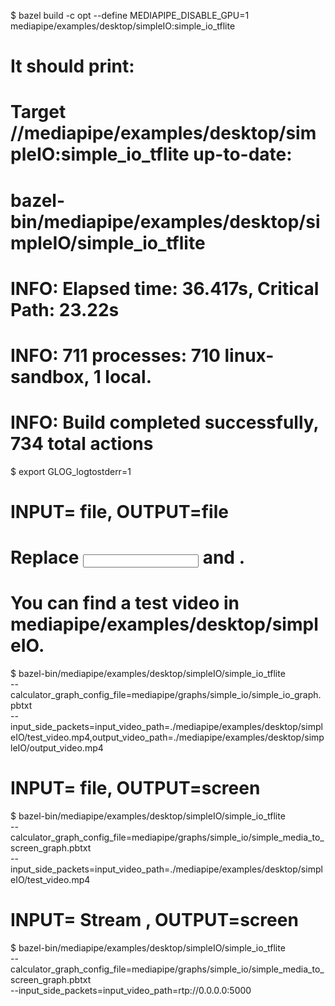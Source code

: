 

$ bazel build -c opt --define MEDIAPIPE_DISABLE_GPU=1 \
    mediapipe/examples/desktop/simpleIO:simple_io_tflite

# It should print:
# Target //mediapipe/examples/desktop/simpleIO:simple_io_tflite up-to-date:
#   bazel-bin/mediapipe/examples/desktop/simpleIO/simple_io_tflite
# INFO: Elapsed time: 36.417s, Critical Path: 23.22s
# INFO: 711 processes: 710 linux-sandbox, 1 local.
# INFO: Build completed successfully, 734 total actions

$ export GLOG_logtostderr=1

# INPUT=  file, OUTPUT=file
# Replace <input video path> and <output video path>.
# You can find a test video in mediapipe/examples/desktop/simpleIO.
$ bazel-bin/mediapipe/examples/desktop/simpleIO/simple_io_tflite \
    --calculator_graph_config_file=mediapipe/graphs/simple_io/simple_io_graph.pbtxt \
    --input_side_packets=input_video_path=./mediapipe/examples/desktop/simpleIO/test_video.mp4,output_video_path=./mediapipe/examples/desktop/simpleIO/output_video.mp4

# INPUT=  file, OUTPUT=screen

$ bazel-bin/mediapipe/examples/desktop/simpleIO/simple_io_tflite \
    --calculator_graph_config_file=mediapipe/graphs/simple_io/simple_media_to_screen_graph.pbtxt \
    --input_side_packets=input_video_path=./mediapipe/examples/desktop/simpleIO/test_video.mp4


# INPUT=  Stream , OUTPUT=screen

$ bazel-bin/mediapipe/examples/desktop/simpleIO/simple_io_tflite \
    --calculator_graph_config_file=mediapipe/graphs/simple_io/simple_media_to_screen_graph.pbtxt \
    --input_side_packets=input_video_path=rtp://0.0.0.0:5000